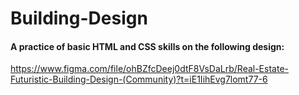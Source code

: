 # Building-Design

#### A practice of basic HTML and CSS skills on the following design: 
https://www.figma.com/file/ohBZfcDeej0dtF8VsDaLrb/Real-Estate-Futuristic-Building-Design-(Community)?t=iE1IihEvg7lomt77-6
